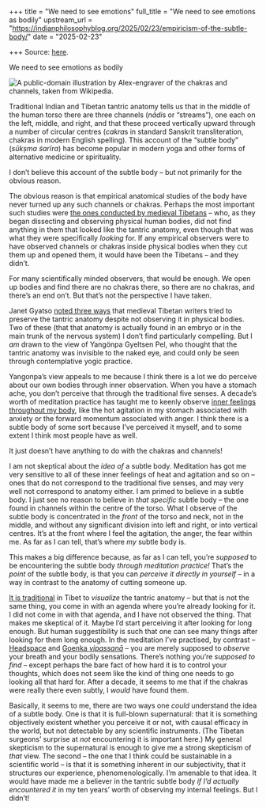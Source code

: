 +++
title = "We need to see emotions"
full_title = "We need to see emotions as bodily"
upstream_url = "https://indianphilosophyblog.org/2025/02/23/empiricism-of-the-subtle-body/"
date = "2025-02-23"

+++
Source: [here](https://indianphilosophyblog.org/2025/02/23/empiricism-of-the-subtle-body/).

We need to see emotions as bodily

<div class="wp-block-image">

![A public-domain illustration by Alex-engraver of the chakras and channels, taken from Wikipedia.](https://loveofallwisdom.com/wp-content/uploads/2025/02/subtle-body-212x300.jpg)

</div>

Traditional Indian and Tibetan tantric anatomy tells us that in the middle of the human torso there are three channels (*nādi*s or “streams”), one each on the left, middle, and right, and that these proceed vertically upward through a number of circular centres (*cakra*s in standard Sanskrit transliteration, chakras in modern English spelling). This account of the “subtle body” (*sūkṣma śarīra*) has become popular in modern yoga and other forms of alternative medicine or spirituality.

I don’t believe this account of the subtle body – but not primarily for the obvious reason.

The obvious reason is that empirical anatomical studies of the body have never turned up any such channels or chakras. Perhaps the most important such studies were [the ones conducted by medieval Tibetans](https://loveofallwisdom.com/blog/2015/08/on-tradition-and-observation-in-tibetan-medicine/) – who, as they began dissecting and observing physical human bodies, did not find anything in them that looked like the tantric anatomy, even though that was what they were specifically *looking* for. If any empirical observers were to have observed channels or chakras inside physical bodies when they cut them up and opened them, it would have been the Tibetans – and they didn’t.

For many scientifically minded observers, that would be enough. We open up bodies and find there are no chakras there, so there are no chakras, and there’s an end on’t. But that’s not the perspective I have taken.

Janet Gyatso [noted three ways](https://loveofallwisdom.com/blog/2015/08/on-tradition-and-observation-in-tibetan-medicine/) that medieval Tibetan writers tried to preserve the tantric anatomy despite not observing it in physical bodies. Two of these (that that anatomy is actually found in an embryo or in the main trunk of the nervous system) I don’t find particularly compelling. But I *am* drawn to the view of Yangönpa Gyeltsen Pel, who thought that the tantric anatomy was invisible to the naked eye, and could only be seen through contemplative yogic practice.

Yangonpa’s view appeals to me because I think there is a lot we do perceive about our own bodies through inner observation. When you have a stomach ache, you don’t perceive that through the traditional five senses. A decade’s worth of meditation practice has taught me to keenly observe [inner feelings throughout my body](https://loveofallwisdom.com/blog/2025/02/we-need-to-see-emotions-as-bodily/), like the hot agitation in my stomach associated with anxiety or the forward momentum associated with anger. I think there is a subtle body of some sort because I’ve perceived it myself, and to some extent I think most people have as well.

It just doesn’t have anything to do with the chakras and channels!

I am not skeptical about the *idea of* a subtle body. Meditation has got me very sensitive to all of these inner feelings of heat and agitation and so on – ones that do not correspond to the traditional five senses, and may very well not correspond to anatomy either. I am primed to believe in a subtle body. I just see no reason to believe in *that specific* subtle body – the one found in channels within the centre of the torso. What I observe of the subtle body is concentrated in the *front* of the torso and neck, not in the middle, and without any significant division into left and right, or into vertical centres. It’s at the front where I feel the agitation, the anger, the fear within me. As far as I can tell, that’s where *my* subtle body is.

This makes a big difference because, as far as I can tell, you’re *supposed* to be encountering the subtle body *through meditation practice!* That’s the *point* of the subtle body, is that you can *perceive it directly in yourself* – in a way in contrast to the anatomy of cutting someone up.

[It is traditional](https://loveofallwisdom.com/blog/2015/08/on-tradition-and-observation-in-tibetan-medicine/) in Tibet to *visualize* the tantric anatomy – but that is not the same thing, you come in with an agenda where you’re already looking for it. I did not come in with that agenda, and I have not observed the thing. That makes me skeptical of it. Maybe I’d start perceiving it after looking for long enough. But human suggestibility is such that one can see many things after looking for them long enough. In the meditation I’ve practised, by contrast – [Headspace](https://loveofallwisdom.com/blog/2023/11/in-praise-of-the-present-moment/) and [Goenka *vipassanā*](https://loveofallwisdom.com/blog/2013/10/the-innovations-of-s-n-goenka-1930-2013/) – you are merely supposed to *observe* your breath and your bodily sensations. There’s nothing you’re *supposed to find* – except perhaps the bare fact of how hard it is to control your thoughts, which does not seem like the kind of thing one needs to go looking all that hard for. After a decade, it seems to me that if the chakras were really there even subtly, I *would* have found them.

Basically, it seems to me, there are two ways one *could* understand the idea of a subtle body. One is that it is full-blown supernatural: that it is something objectively existent whether you perceive it or not, with causal efficacy in the world, but not detectable by any scientific instruments. (The Tibetan surgeons’ surprise at *not* encountering it is important here.) My general skepticism to the supernatural is enough to give me a strong skepticism of *that* view. The second – the one that I think could be sustainable in a scientific world – is that it is something inherent in our subjectivity, that it structures our experience, phenomenologically. I’m amenable to that idea. It would have made me a believer in the tantric subtle body *if I’d actually encountered it* in my ten years’ worth of observing my internal feelings. But I didn’t!
